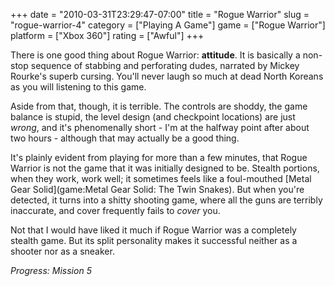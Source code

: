 +++
date = "2010-03-31T23:29:47-07:00"
title = "Rogue Warrior"
slug = "rogue-warrior-4"
category = ["Playing A Game"]
game = ["Rogue Warrior"]
platform = ["Xbox 360"]
rating = ["Awful"]
+++

There is one good thing about Rogue Warrior: <b>attitude</b>.  It is basically a non-stop sequence of stabbing and perforating dudes, narrated by Mickey Rourke's superb cursing.  You'll never laugh so much at dead North Koreans as you will listening to this game.

Aside from that, though, it is terrible.  The controls are shoddy, the game balance is stupid, the level design (and checkpoint locations) are just <i>wrong</i>, and it's phenomenally short - I'm at the halfway point after about two hours - although that may actually be a good thing.

It's plainly evident from playing for more than a few minutes, that Rogue Warrior is not the game that it was initially designed to be.  Stealth portions, when they work, work well; it sometimes feels like a foul-mouthed [Metal Gear Solid](game:Metal Gear Solid: The Twin Snakes).  But when you're detected, it turns into a shitty shooting game, where all the guns are terribly inaccurate, and cover frequently fails to <i>cover</i> you.

Not that I would have liked it much if Rogue Warrior was a completely stealth game.  But its split personality makes it successful neither as a shooter nor as a sneaker.

<i>Progress: Mission 5</i>